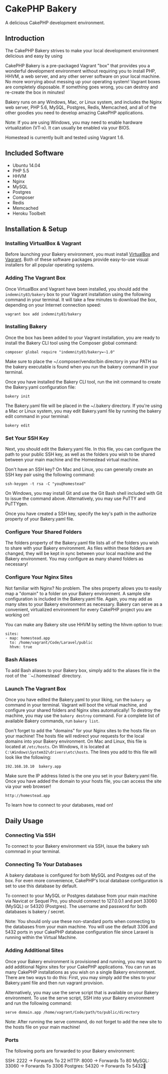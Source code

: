 # CakePHP Bakery

A delicious CakePHP development environment.

## Introduction

The CakePHP Bakery strives to make your local development environment delicious and easy by using

CakePHP Bakery is a pre-packaged Vagrant "box" that provides you a wonderful development environment without requiring you to install PHP, HHVM, a web server, and any other server software on your local machine. No more worrying about messing up your operating system! Vagrant boxes are completely disposable. If something goes wrong, you can destroy and re-create the box in minutes!

Bakery runs on any Windows, Mac, or Linux system, and includes the Nginx web server, PHP 5.6, MySQL, Postgres, Redis, Memcached, and all of the other goodies you need to develop amazing CakePHP applications.

Note: If you are using Windows, you may need to enable hardware virtualization (VT-x). It can usually be enabled via your BIOS.

Homestead is currently built and tested using Vagrant 1.6.


## Included Software

 * Ubuntu 14.04
 * PHP 5.5
 * HHVM
 * Nginx
 * MySQL
 * Postgres
 * Composer
 * Redis
 * Memcached
 * Heroku Toolbelt

## Installation & Setup

### Installing VirtualBox & Vagrant

Before launching your Bakery environment, you must install [VirtualBox]() and [Vagrant](). Both of these software packages provide easy-to-use visual installers for all popular operating systems.

### Adding The Vagrant Box

Once VirtualBox and Vagrant have been installed, you should add the `indemnity83/bakery` box to your Vagrant installation using the following command in your terminal. It will take a few minutes to download the box, depending on your Internet connection speed:

    vagrant box add indemnity83/bakery

### Installing Bakery

Once the box has been added to your Vagrant installation, you are ready to install the Bakery CLI tool using the Composer global command:

    composer global require "indemnity83/bakery=~1.0"

Make sure to place the ~/.composer/vendor/bin directory in your PATH so the bakery executable is found when you run the bakery command in your terminal.

Once you have installed the Bakery CLI tool, run the init command to create the Bakery.yaml configuration file:

    bakery init

The Bakery.yaml file will be placed in the ~/.bakery directory. If you're using a Mac or Linux system, you may edit Bakery.yaml file by running the bakery edit command in your terminal:

    bakery edit

### Set Your SSH Key

Next, you should edit the Bakery.yaml file. In this file, you can configure the path to your public SSH key, as well as the folders you wish to be shared between your main machine and the Homestead virtual machine.

Don't have an SSH key? On Mac and Linux, you can generally create an SSH key pair using the following command:

    ssh-keygen -t rsa -C "you@homestead"

On Windows, you may install Git and use the Git Bash shell included with Git to issue the command above. Alternatively, you may use PuTTY and PuTTYgen.

Once you have created a SSH key, specify the key's path in the authorize property of your Bakery.yaml file.

### Configure Your Shared Folders

The folders property of the Bakery.yaml file lists all of the folders you wish to share with your Bakery environment. As files within these folders are changed, they will be kept in sync between your local machine and the Bakery environment. You may configure as many shared folders as necessary!

### Configure Your Nginx Sites

Not familiar with Nginx? No problem. The sites property allows you to easily map a "domain" to a folder on your Bakery environment. A sample site configuration is included in the Bakery.yaml file. Again, you may add as many sites to your Bakery environment as necessary. Bakery can serve as a convenient, virtualized environment for every CakePHP project you are working on!

You can make any Bakery site use HHVM by setting the hhvm option to true:

    sites:
    - map: homestead.app
      to: /home/vagrant/Code/Laravel/public
      hhvm: true

### Bash Aliases

To add Bash aliases to your Bakery box, simply add to the aliases file in the root of the ``~/.homestead` directory.

### Launch The Vagrant Box

Once you have edited the Bakery.yaml to your liking, run the `bakery up` command in your terminal. Vagrant will boot the virtual machine, and configure your shared folders and Nginx sites automatically! To destroy the machine, you may use the `bakery destroy` command. For a complete list of available Bakery commands, run `bakery list`.

Don't forget to add the "domains" for your Nginx sites to the hosts file on your machine! The hosts file will redirect your requests for the local domains into your Bakery environment. On Mac and Linux, this file is located at `/etc/hosts`. On Windows, it is located at `C:\Windows\System32\drivers\etc\hosts`. The lines you add to this file will look like the following:

    192.168.10.10  bakery.app

Make sure the IP address listed is the one you set in your Bakery.yaml file. Once you have added the domain to your hosts file, you can access the site via your web browser!

    http://homestead.app

To learn how to connect to your databases, read on!


## Daily Usage

### Connecting Via SSH

To connect to your Bakery environment via SSH, issue the bakery ssh commnad in your terminal.

### Connecting To Your Databases

A bakery database is configured for both MySQL and Postgres out of the box. For even more convenience, CakePHP's local database configuration is set to use this database by default.

To connect to your MySQL or Postgres database from your main machine via Navicat or Sequel Pro, you should connect to 127.0.0.1 and port 33060 (MySQL) or 54320 (Postgres). The username and password for both databases is bakery / secret.

Note: You should only use these non-standard ports when connecting to the databases from your main machine. You will use the default 3306 and 5432 ports in your CakePHP database configuration file since Laravel is running within the Virtual Machine.

### Adding Additional Sites

Once your Bakery environment is provisioned and running, you may want to add additional Nginx sites for your CakePHP applications. You can run as many CakePHP installations as you wish on a single Bakery environment. There are two ways to do this: First, you may simply add the sites to your Bakery.yaml file and then run vagrant provision.

Alternatively, you may use the serve script that is available on your Bakery environment. To use the serve script, SSH into your Bakery environment and run the following command:

    serve domain.app /home/vagrant/Code/path/to/public/directory

Note: After running the serve command, do not forget to add the new site to the hosts file on your main machine!

### Ports

The following ports are forwarded to your Bakery environment:

SSH: 2222 -> Forwards To 22
HTTP: 8000 -> Forwards To 80
MySQL: 33060 -> Forwards To 3306
Postgres: 54320 -> Forwards To 5432
